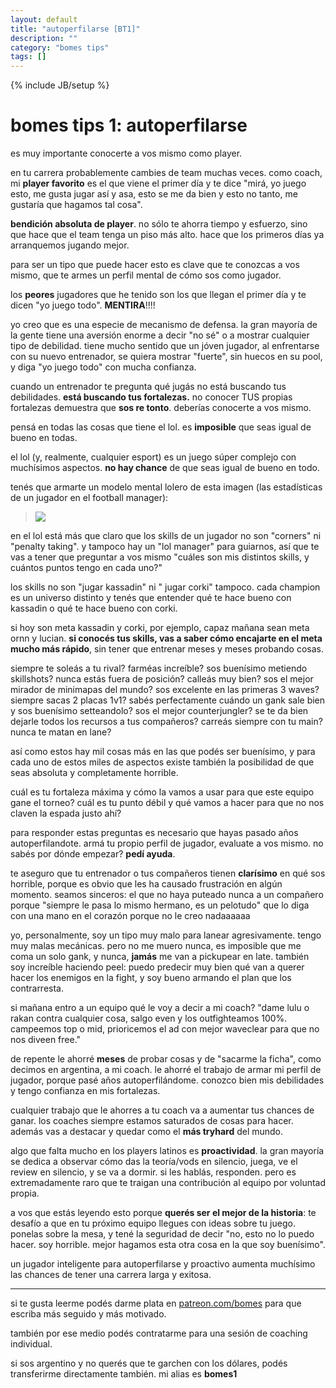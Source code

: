 ```yaml
---
layout: default
title: "autoperfilarse [BT1]"
description: ""
category: "bomes tips"
tags: []
---
```

{% include JB/setup %}

# bomes tips 1: autoperfilarse


es muy importante conocerte a vos mismo como player.


en tu carrera probablemente cambies de team muchas veces. como coach, mi **player favorito** es el que viene el primer día y te dice "mirá, yo juego esto, me gusta jugar así y asa, esto se me da bien y esto no tanto, me gustaría que hagamos tal cosa".


**bendición absoluta de player**. no sólo te ahorra tiempo y esfuerzo, sino que hace que el team tenga un piso más alto. hace que los primeros días ya arranquemos jugando mejor.


para ser un tipo que puede hacer esto es clave que te conozcas a vos mismo, que te armes un perfil mental de cómo sos como jugador.


los **peores** jugadores que he tenido son los que llegan el primer día y te dicen "yo juego todo". **MENTIRA**!!!!


yo creo que es una especie de mecanismo de defensa. la gran mayoría de la gente tiene una aversión enorme a decir "no sé" o a mostrar cualquier tipo de debilidad. tiene mucho sentido que un jóven jugador, al enfrentarse con su nuevo entrenador, se quiera mostrar "fuerte", sin huecos en su pool, y diga "yo juego todo" con mucha confianza.


cuando un entrenador te pregunta qué jugás no está buscando tus debilidades. **está buscando tus fortalezas.** no conocer TUS propias fortalezas demuestra que **sos re tonto**. deberías conocerte a vos mismo.


pensá en todas las cosas que tiene el lol. es **imposible** que seas igual de bueno en todas.


el lol (y, realmente, cualquier esport) es un juego súper complejo con muchísimos aspectos. **no hay chance** de que seas igual de bueno en todo.


tenés que armarte un modelo mental lolero de esta imagen (las estadísticas de un jugador en el football manager):


> ![](../../../assets/images/fm)


en el lol está más que claro que los skills de un jugador no son "corners" ni "penalty taking". y tampoco hay un "lol manager" para guiarnos, así que te vas a tener que preguntar a vos mismo "cuáles son mis distintos skills, y cuántos puntos tengo en cada uno?"


los skills no son "jugar kassadin" ni " jugar corki" tampoco. cada champion es un universo distinto y tenés que entender qué te hace bueno con kassadin o qué te hace bueno con corki. 


si hoy son meta kassadin y corki, por ejemplo, capaz mañana sean meta ornn y lucian. **si conocés tus skills, vas a saber cómo encajarte en el meta mucho más rápido**, sin tener que entrenar meses y meses probando cosas.



siempre te soleás a tu rival? farméas increíble? sos buenísimo metiendo skillshots? nunca estás fuera de posición? calleás muy bien? sos el mejor mirador de minimapas del mundo? sos excelente en las primeras 3 waves? siempre sacas 2 placas 1v1? sabés perfectamente cuándo un gank sale bien y sos buenísimo setteandolo? sos el mejor counterjungler? se te da bien dejarle todos los recursos a tus compañeros? carreás siempre con tu main? nunca te matan en lane?


así como estos hay mil cosas más en las que podés ser buenísimo, y para cada uno de estos miles de aspectos existe también la posibilidad de que seas absoluta y completamente horrible.


cuál es tu fortaleza máxima y cómo la vamos a usar para que este equipo gane el torneo? cuál es tu punto débil y qué vamos a hacer para que no nos claven la espada justo ahí?


para responder estas preguntas es necesario que hayas pasado años autoperfilandote. armá tu propio perfil de jugador, evaluate a vos mismo. no sabés por dónde empezar? **pedí ayuda**. 


te aseguro que tu entrenador o tus compañeros tienen **clarísimo** en qué sos horrible, porque es obvio que les ha causado frustración en algún momento. seamos sinceros: el que no haya puteado nunca a un compañero porque "siempre le pasa lo mismo hermano, es un pelotudo" que lo diga con una mano en el corazón porque no le creo nadaaaaaa




yo, personalmente, soy un tipo muy malo para lanear agresivamente. tengo muy malas mecánicas. pero no me muero nunca, es imposible que me coma un solo gank, y nunca, **jamás** me van a pickupear en late. también soy increíble haciendo peel: puedo predecir muy bien qué van a querer hacer los enemigos en la fight, y soy bueno armando el plan que los contrarresta.



si mañana entro a un equipo qué le voy a decir a mi coach? "dame lulu o rakan contra cualquier cosa, salgo even y los outfighteamos 100%. campeemos top o mid, prioricemos el ad con mejor waveclear para que no nos diveen free."



de repente le ahorré **meses** de probar cosas y de "sacarme la ficha", como decimos en argentina, a mi coach. le ahorré el trabajo de armar mi perfil de jugador, porque pasé años autoperfilándome. conozco bien mis debilidades y tengo confianza en mis fortalezas.


cualquier trabajo que le ahorres a tu coach va a aumentar tus chances de ganar. los coaches siempre estamos saturados de cosas para hacer. además vas a destacar y quedar como el **más tryhard** del mundo.


algo que falta mucho en los players latinos es **proactividad**. la gran mayoría se dedica a observar cómo das la teoría/vods en silencio, juega, ve el review en silencio, y se va a dormir. si les hablás, responden. pero es extremadamente raro que te traigan una contribución al equipo por voluntad propia.


a vos que estás leyendo esto porque **querés ser el mejor de la historia**: te desafío a que en tu próximo equipo llegues con ideas sobre tu juego. ponelas sobre la mesa, y tené la seguridad de decir "no, esto no lo puedo hacer. soy horrible. mejor hagamos esta otra cosa en la que soy buenísimo".


un jugador inteligente para autoperfilarse y proactivo aumenta muchísimo las chances de tener una carrera larga y exitosa.


<hr>


si te gusta leerme podés darme plata en [patreon.com/bomes](https://www.patreon.com/bomes) para que escriba más seguido y más motivado. 


también por ese medio podés contratarme para una sesión de coaching individual.


si sos argentino y no querés que te garchen con los dólares, podés transferirme directamente también. mi alias es **bomes1**


